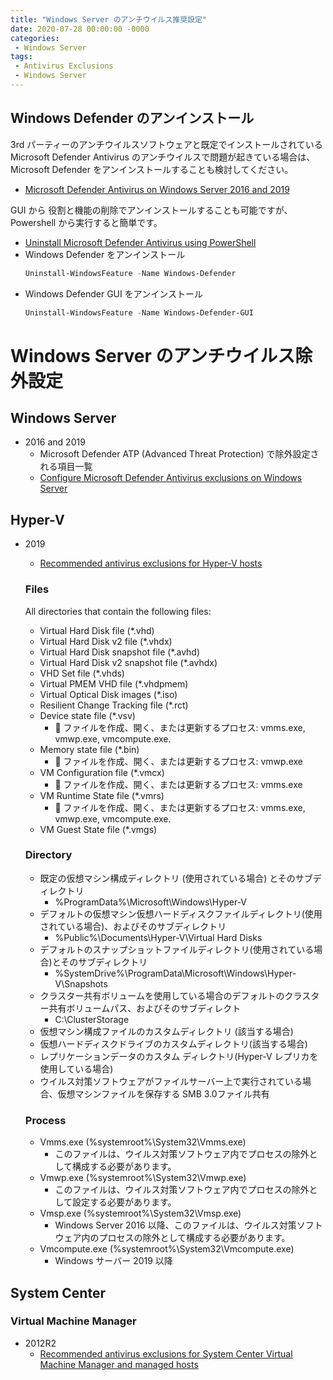 ```yaml
---
title: "Windows Server のアンチウイルス推奨設定"
date: 2020-07-28 00:00:00 -0000
categories: 
 - Windows Server
tags: 
 - Antivirus Exclusions
 - Windows Server
---
```


## Windows Defender のアンインストール
3rd パーティーのアンチウイルスソフトウェアと既定でインストールされている Microsoft Defender Antivirus のアンチウイルスで問題が起きている場合は、Microsoft Defender をアンインストールすることも検討してください。
+ [Microsoft Defender Antivirus on Windows Server 2016 and 2019](https://docs.microsoft.com/en-us/windows/security/threat-protection/microsoft-defender-antivirus/microsoft-defender-antivirus-on-windows-server-2016#need-to-uninstall-microsoft-defender-antivirus/?WT.mc_id=WDIT-MVP-5002708)

GUI から 役割と機能の削除でアンインストールすることも可能ですが、Powershell から実行すると簡単です。
+ [Uninstall Microsoft Defender Antivirus using PowerShell](https://docs.microsoft.com/en-us/windows/security/threat-protection/microsoft-defender-antivirus/microsoft-defender-antivirus-on-windows-server-2016#uninstall-microsoft-defender-antivirus-using-powershell/?WT.mc_id=WDIT-MVP-5002708)
+ Windows Defender をアンインストール
    ```powershell
    Uninstall-WindowsFeature -Name Windows-Defender
    ```
+ Windows Defender GUI をアンインストール
    ```powershell
    Uninstall-WindowsFeature -Name Windows-Defender-GUI
    ```

# Windows Server のアンチウイルス除外設定
## Windows Server
+ 2016 and 2019 
    + Microsoft Defender ATP (Advanced Threat Protection) で除外設定される項目一覧
    + [Configure Microsoft Defender Antivirus exclusions on Windows Server](https://docs.microsoft.com/en-us/windows/security/threat-protection/microsoft-defender-antivirus/configure-server-exclusions-microsoft-defender-antivirus/?WT.mc_id=WDIT-MVP-5002708)

## Hyper-V
+ 2019
    + [Recommended antivirus exclusions for Hyper-V hosts](https://support.microsoft.com/en-gb/help/3105657/recommended-antivirus-exclusions-for-hyper-v-hosts//?WT.mc_id=WDIT-MVP-5002708)

    ### Files
    All directories that contain the following files:

    + Virtual Hard Disk file (*.vhd)
    + Virtual Hard Disk v2 file (*.vhdx)
    + Virtual Hard Disk snapshot file (*.avhd)
    + Virtual Hard Disk v2 snapshot file (*.avhdx)
    + VHD Set file (*.vhds)
    + Virtual PMEM VHD file (*.vhdpmem)
    + Virtual Optical Disk images (*.iso)
    + Resilient Change Tracking file (*.rct)
    + Device state file (*.vsv)
        + 	ファイルを作成、開く、または更新するプロセス: vmms.exe, vmwp.exe, vmcompute.exe.
    + Memory state file (*.bin)
        + 	ファイルを作成、開く、または更新するプロセス: vmwp.exe
    + VM Configuration file (*.vmcx)
        + 	ファイルを作成、開く、または更新するプロセス: vmms.exe
    + VM Runtime State file (*.vmrs)
        + 	ファイルを作成、開く、または更新するプロセス: vmms.exe, vmwp.exe, vmcompute.exe.
    + VM Guest State file (*.vmgs)

    ### Directory
    + 既定の仮想マシン構成ディレクトリ (使用されている場合) とそのサブディレクトリ
        + %ProgramData%\Microsoft\Windows\Hyper-V
    + デフォルトの仮想マシン仮想ハードディスクファイルディレクトリ(使用されている場合)、およびそのサブディレクトリ
        + %Public%\Documents\Hyper-V\Virtual Hard Disks
    + デフォルトのスナップショットファイルディレクトリ(使用されている場合)とそのサブディレクトリ 
        + %SystemDrive%\ProgramData\Microsoft\Windows\Hyper-V\Snapshots
    + クラスター共有ボリュームを使用している場合のデフォルトのクラスター共有ボリュームパス、およびそのサブディレクト
        + C:\ClusterStorage
    + 仮想マシン構成ファイルのカスタムディレクトリ (該当する場合)
    + 仮想ハードディスクドライブのカスタムディレクトリ(該当する場合)
    + レプリケーションデータのカスタム ディレクトリ(Hyper-V レプリカを使用している場合)
    + ウイルス対策ソフトウェアがファイルサーバー上で実行されている場合、仮想マシンファイルを保存する SMB 3.0ファイル共有

    ### Process
    + Vmms.exe (%systemroot%\System32\Vmms.exe)
        + このファイルは、ウイルス対策ソフトウェア内でプロセスの除外として構成する必要があります。
    + Vmwp.exe (%systemroot%\System32\Vmwp.exe)
        + このファイルは、ウイルス対策ソフトウェア内でプロセスの除外として設定する必要があります。
    + Vmsp.exe (%systemroot%\System32\Vmsp.exe)
        + Windows Server 2016 以降、このファイルは、ウイルス対策ソフトウェア内のプロセスの除外として構成する必要があります。
    + Vmcompute.exe (%systemroot%\System32\Vmcompute.exe)
        + Windows サーバー 2019 以降

## System Center
   ### Virtual Machine Manager
   + 2012R2
       + [Recommended antivirus exclusions for System Center Virtual Machine Manager and managed hosts](https://support.microsoft.com/en-us/help/3119208/recommended-antivirus-exclusions-for-system-center-virtual-machine-man/?WT.mc_id=WDIT-MVP-5002708)

